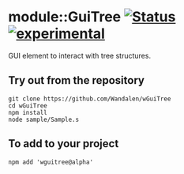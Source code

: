 
# module::GuiTree [![Status](https://github.com/Wandalen/wGuiTree/workflows/publish/badge.svg)](https://github.com/Wandalen/wGuiTree/actions?query=workflow%3Apublish) [![experimental](https://img.shields.io/badge/stability-experimental-orange.svg)](https://github.com/emersion/stability-badges#experimental)

GUI element to interact with tree structures.

## Try out from the repository
```
git clone https://github.com/Wandalen/wGuiTree
cd wGuiTree
npm install
node sample/Sample.s
```

## To add to your project
```
npm add 'wguitree@alpha'
```



















































